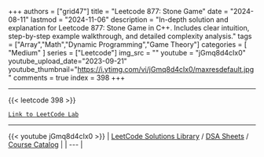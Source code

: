 
+++
authors = ["grid47"]
title = "Leetcode 877: Stone Game"
date = "2024-08-11"
lastmod = "2024-11-06"
description = "In-depth solution and explanation for Leetcode 877: Stone Game in C++. Includes clear intuition, step-by-step example walkthrough, and detailed complexity analysis."
tags = ["Array","Math","Dynamic Programming","Game Theory"]
categories = [
    "Medium"
]
series = ["Leetcode"]
img_src = ""
youtube = "jGmq8d4cIx0"
youtube_upload_date="2023-09-21"
youtube_thumbnail="https://i.ytimg.com/vi/jGmq8d4cIx0/maxresdefault.jpg"
comments = true
index = 398
+++



---
{{< leetcode 398 >}}

[`Link to LeetCode Lab`](https://leetcode.com/problems/stone-game/description/)

---
{{< youtube jGmq8d4cIx0 >}}
| [LeetCode Solutions Library](https://grid47.xyz/leetcode/) / [DSA Sheets](https://grid47.xyz/sheets/) / [Course Catalog](https://grid47.xyz/courses/) |
| --- |
